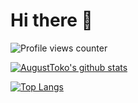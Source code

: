 # Hi there 👋

![Profile views counter](https://caneco.dev/github-profile-view-counter.svg)

[![AugustToko's github stats](https://github-readme-stats.vercel.app/api?username=AugustToko&count_private=true&show_icons=true)](https://github.com/AugustToko)

[![Top Langs](https://github-readme-stats.vercel.app/api/top-langs/?username=AugustToko)](https://github.com/AugustToko)
